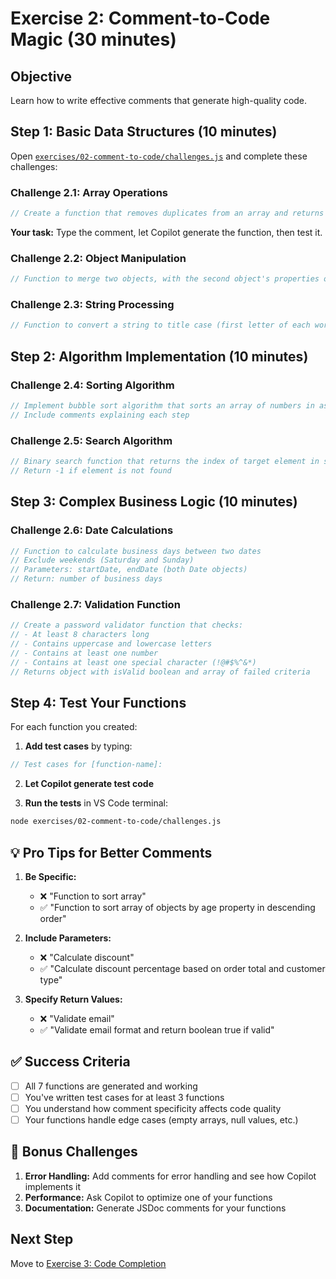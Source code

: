 # Exercise 2: Comment-to-Code Magic (30 minutes)

## Objective
Learn how to write effective comments that generate high-quality code.

## Step 1: Basic Data Structures (10 minutes)

Open [`exercises/02-comment-to-code/challenges.js`](./challenges.js) and complete these challenges:

### Challenge 2.1: Array Operations
```javascript
// Create a function that removes duplicates from an array and returns sorted unique values
```
**Your task:** Type the comment, let Copilot generate the function, then test it.

### Challenge 2.2: Object Manipulation
```javascript
// Function to merge two objects, with the second object's properties overriding the first
```

### Challenge 2.3: String Processing
```javascript
// Function to convert a string to title case (first letter of each word capitalized)
```

## Step 2: Algorithm Implementation (10 minutes)

### Challenge 2.4: Sorting Algorithm
```javascript
// Implement bubble sort algorithm that sorts an array of numbers in ascending order
// Include comments explaining each step
```

### Challenge 2.5: Search Algorithm
```javascript
// Binary search function that returns the index of target element in sorted array
// Return -1 if element is not found
```

## Step 3: Complex Business Logic (10 minutes)

### Challenge 2.6: Date Calculations
```javascript
// Function to calculate business days between two dates
// Exclude weekends (Saturday and Sunday)
// Parameters: startDate, endDate (both Date objects)
// Return: number of business days
```

### Challenge 2.7: Validation Function
```javascript
// Create a password validator function that checks:
// - At least 8 characters long
// - Contains uppercase and lowercase letters
// - Contains at least one number
// - Contains at least one special character (!@#$%^&*)
// Returns object with isValid boolean and array of failed criteria
```

## Step 4: Test Your Functions

For each function you created:

1. **Add test cases** by typing:
```javascript
// Test cases for [function-name]:
```

2. **Let Copilot generate test code**

3. **Run the tests** in VS Code terminal:
```bash
node exercises/02-comment-to-code/challenges.js
```

## 💡 Pro Tips for Better Comments

1. **Be Specific:**
   - ❌ "Function to sort array"
   - ✅ "Function to sort array of objects by age property in descending order"

2. **Include Parameters:**
   - ❌ "Calculate discount"
   - ✅ "Calculate discount percentage based on order total and customer type"

3. **Specify Return Values:**
   - ❌ "Validate email"
   - ✅ "Validate email format and return boolean true if valid"

## ✅ Success Criteria

- [ ] All 7 functions are generated and working
- [ ] You've written test cases for at least 3 functions
- [ ] You understand how comment specificity affects code quality
- [ ] Your functions handle edge cases (empty arrays, null values, etc.)

## 🚀 Bonus Challenges

1. **Error Handling:** Add comments for error handling and see how Copilot implements it
2. **Performance:** Ask Copilot to optimize one of your functions
3. **Documentation:** Generate JSDoc comments for your functions

## Next Step
Move to [Exercise 3: Code Completion](../03-code-completion/README.md)
